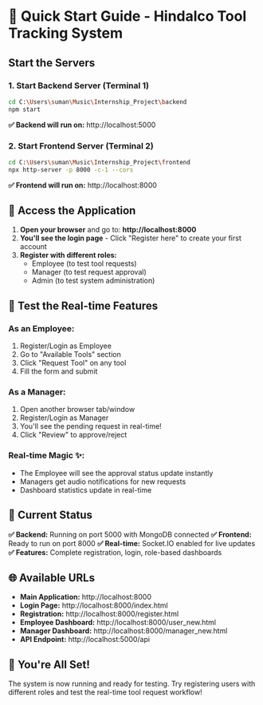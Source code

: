 # 🚀 Quick Start Guide - Hindalco Tool Tracking System

## Start the Servers

### 1. Start Backend Server (Terminal 1)
```bash
cd C:\Users\suman\Music\Internship_Project\backend
npm start
```
**✅ Backend will run on:** http://localhost:5000

### 2. Start Frontend Server (Terminal 2)
```bash
cd C:\Users\suman\Music\Internship_Project\frontend
npx http-server -p 8000 -c-1 --cors
```
**✅ Frontend will run on:** http://localhost:8000

## 📱 Access the Application

1. **Open your browser** and go to: **http://localhost:8000**
2. **You'll see the login page** - Click "Register here" to create your first account
3. **Register with different roles:**
   - Employee (to test tool requests)
   - Manager (to test request approval)
   - Admin (to test system administration)

## 🎯 Test the Real-time Features

### As an Employee:
1. Register/Login as Employee
2. Go to "Available Tools" section
3. Click "Request Tool" on any tool
4. Fill the form and submit

### As a Manager:
1. Open another browser tab/window
2. Register/Login as Manager
3. You'll see the pending request in real-time!
4. Click "Review" to approve/reject

### Real-time Magic ✨:
- The Employee will see the approval status update instantly
- Managers get audio notifications for new requests
- Dashboard statistics update in real-time

## 🔧 Current Status

**✅ Backend:** Running on port 5000 with MongoDB connected
**✅ Frontend:** Ready to run on port 8000
**✅ Real-time:** Socket.IO enabled for live updates
**✅ Features:** Complete registration, login, role-based dashboards

## 🌐 Available URLs

- **Main Application:** http://localhost:8000
- **Login Page:** http://localhost:8000/index.html
- **Registration:** http://localhost:8000/register.html
- **Employee Dashboard:** http://localhost:8000/user_new.html
- **Manager Dashboard:** http://localhost:8000/manager_new.html
- **API Endpoint:** http://localhost:5000/api

## 🎉 You're All Set!

The system is now running and ready for testing. Try registering users with different roles and test the real-time tool request workflow!
